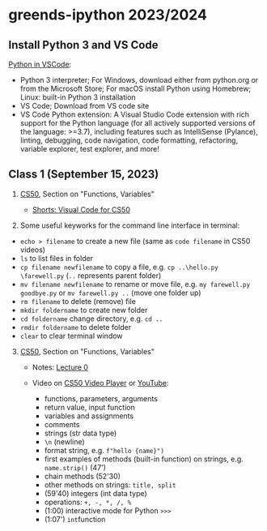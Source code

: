 # greends-ipython 2023/2024

## Install Python 3 and VS Code

[Python in VSCode](https://code.visualstudio.com/docs/python/python-tutorial):
  * Python 3 interpreter; For Windows, download either from python.org or from the Microsoft Store; For macOS install Python using Homebrew; Linux: built-in Python 3 installation
  * VS Code; Download from VS code site
  * VS Code Python extension: A Visual Studio Code extension with rich support for the Python language (for all actively supported versions of the language: >=3.7), including features such as IntelliSense (Pylance), linting, debugging, code navigation, code formatting, refactoring, variable explorer, test explorer, and more!

## Class 1 (September 15, 2023)

1. [CS50](https://cs50.harvard.edu/python/2022/), Section on "Functions, Variables"
   * [Shorts: Visual Code for CS50](https://cs50.harvard.edu/python/2022/shorts/visual_studio_code_for_cs50/)
    
2. Some useful keyworks for the command line interface in terminal:
* `echo > filename` to create a new file (same as `code filename` in CS50 videos)
* `ls` to list files in folder
* `cp filename newfilename` to copy a file, e.g. `cp ..\hello.py  \farewell.py` (`..` represents parent folder)
* `mv filename newfilename` to rename or move file, e.g. `my farewell.py goodbye.py` or `mv farewell.py ..` (move one folder up)
* `rm filename` to delete (remove) file
* `mkdir foldername` to create new folder
* `cd foldername` change directory, e.g. `cd ..` 
* `rmdir foldername` to delete folder
* `clear` to clear terminal window

3. [CS50](https://cs50.harvard.edu/python/2022/), Section on "Functions, Variables"
   * Notes: [Lecture 0](https://cs50.harvard.edu/python/2022/notes/0/)
   
   * Video on [CS50 Video Player](https://video.cs50.io/JP7ITIXGpHk) or [YouTube](https://youtu.be/JP7ITIXGpHk):
     - functions, parameters, arguments
     - return value, input function
     - variables and assignments
     - comments
     - strings (str data type)
     - `\n` (newline)
     - format string, e.g. `f"hello {name}")`
     - first examples of methods (built-in function)  on strings, e.g. `name.strip()` (47')
     - chain methods (52'30)
     - other methods on strings: `title, split`
     - (59'40) integers (int data type) 
     - operations: `+, -, *, /, %`
     - (1:00) interactive mode for Python `>>>` 
     - (1:07') `int`function

